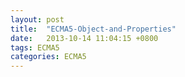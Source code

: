 ```yaml
---
layout: post
title:  "ECMA5-Object-and-Properties"
date:   2013-10-14 11:04:15 +0800
tags: ECMA5
categories: ECMA5
---
```





